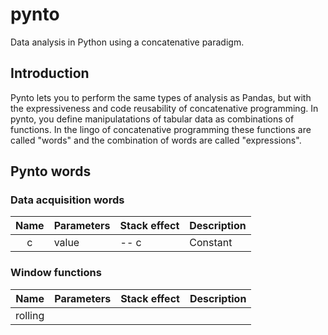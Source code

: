 # pynto
Data analysis in Python using a concatenative paradigm.

## Introduction

Pynto lets you to perform the same types of analysis as Pandas, but with the expressiveness and code reusability of concatenative programming.  In pynto, you define manipulatations of tabular data as combinations of functions.  In the lingo of concatenative programming these functions are called "words" and the combination of words are called "expressions".







## Pynto words 

### Data acquisition words
Name | Parameters |Stack effect|Description
:---:|:---|:---|:---
c|value| -- c|Constant


### Window functions
Name | Parameters |Stack effect|Description
:---:|:---|:---|:---
rolling| | | 

